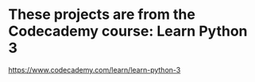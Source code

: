 # These projects are from the Codecademy course: Learn Python 3
https://www.codecademy.com/learn/learn-python-3

